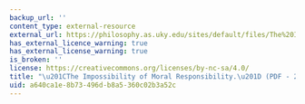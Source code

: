 ```yaml
---
backup_url: ''
content_type: external-resource
external_url: https://philosophy.as.uky.edu/sites/default/files/The%20Impossibility%20of%20Moral%20Responsibility%20-%20Galen%20Strawson.pdf
has_external_licence_warning: true
has_external_license_warning: true
is_broken: ''
license: https://creativecommons.org/licenses/by-nc-sa/4.0/
title: "\u201CThe Impossibility of Moral Responsibility.\u201D (PDF - 2.0MB)"
uid: a640ca1e-8b73-496d-b8a5-360c02b3a52c
---
```

